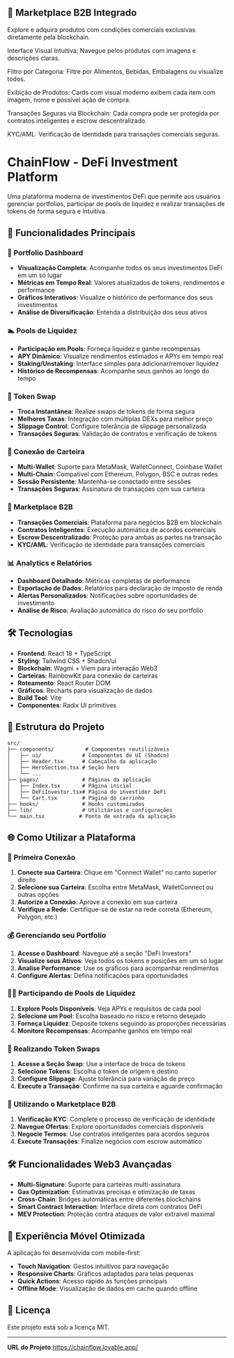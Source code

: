 
## 🏢 Marketplace B2B Integrado

Explore e adquira produtos com condições comerciais exclusivas diretamente pela blockchain.

Interface Visual Intuitiva: Navegue pelos produtos com imagens e descrições claras.

Filtro por Categoria: Filtre por Alimentos, Bebidas, Embalagens ou visualize todos.

Exibição de Produtos: Cards com visual moderno exibem cada item com imagem, nome e possível ação de compra.

Transações Seguras via Blockchain: Cada compra pode ser protegida por contratos inteligentes e escrow descentralizado.

KYC/AML: Verificação de identidade para transações comerciais seguras.


# ChainFlow - DeFi Investment Platform

Uma plataforma moderna de investimentos DeFi que permite aos usuários gerenciar portfolios, participar de pools de liquidez e realizar transações de tokens de forma segura e intuitiva.

## 🚀 Funcionalidades Principais

### 💼 Portfolio Dashboard
- **Visualização Completa**: Acompanhe todos os seus investimentos DeFi em um só lugar
- **Métricas em Tempo Real**: Valores atualizados de tokens, rendimentos e performance
- **Gráficos Interativos**: Visualize o histórico de performance dos seus investimentos
- **Análise de Diversificação**: Entenda a distribuição dos seus ativos

### 🏊 Pools de Liquidez
- **Participação em Pools**: Forneça liquidez e ganhe recompensas
- **APY Dinâmico**: Visualize rendimentos estimados e APYs em tempo real
- **Staking/Unstaking**: Interface simples para adicionar/remover liquidez
- **Histórico de Recompensas**: Acompanhe seus ganhos ao longo do tempo

### 🔄 Token Swap
- **Troca Instantânea**: Realize swaps de tokens de forma segura
- **Melhores Taxas**: Integração com múltiplas DEXs para melhor preço
- **Slippage Control**: Configure tolerância de slippage personalizada
- **Transações Seguras**: Validação de contratos e verificação de tokens

### 🔌 Conexão de Carteira
- **Multi-Wallet**: Suporte para MetaMask, WalletConnect, Coinbase Wallet
- **Multi-Chain**: Compatível com Ethereum, Polygon, BSC e outras redes
- **Sessão Persistente**: Mantenha-se conectado entre sessões
- **Transações Seguras**: Assinatura de transações com sua carteira

### 🏢 Marketplace B2B
- **Transações Comerciais**: Plataforma para negócios B2B em blockchain
- **Contratos Inteligentes**: Execução automática de acordos comerciais
- **Escrow Descentralizado**: Proteção para ambas as partes na transação
- **KYC/AML**: Verificação de identidade para transações comerciais

### 📊 Analytics e Relatórios
- **Dashboard Detalhado**: Métricas completas de performance
- **Exportação de Dados**: Relatórios para declaração de imposto de renda
- **Alertas Personalizados**: Notificações sobre oportunidades de investimento
- **Análise de Risco**: Avaliação automática do risco do seu portfolio

## 🛠️ Tecnologias

- **Frontend**: React 18 + TypeScript
- **Styling**: Tailwind CSS + Shadcn/ui
- **Blockchain**: Wagmi + Viem para interação Web3
- **Carteiras**: RainbowKit para conexão de carteiras
- **Roteamento**: React Router DOM
- **Gráficos**: Recharts para visualização de dados
- **Build Tool**: Vite
- **Componentes**: Radix UI primitives


## 🎯 Estrutura do Projeto

```
src/
├── components/          # Componentes reutilizáveis
│   ├── ui/             # Componentes de UI (Shadcn)
│   ├── Header.tsx      # Cabeçalho da aplicação
│   ├── HeroSection.tsx # Seção hero
│   └── ...
├── pages/              # Páginas da aplicação
│   ├── Index.tsx       # Página inicial
│   ├── DeFiInvestor.tsx# Página do investidor DeFi
│   └── Cart.tsx        # Página do carrinho
├── hooks/              # Hooks customizados
├── lib/                # Utilitários e configurações
└── main.tsx           # Ponto de entrada da aplicação
```

## 🌐 Como Utilizar a Plataforma

### 🔗 Primeira Conexão
1. **Conecte sua Carteira**: Clique em "Connect Wallet" no canto superior direito
2. **Selecione sua Carteira**: Escolha entre MetaMask, WalletConnect ou outras opções
3. **Autorize a Conexão**: Aprove a conexão em sua carteira
4. **Verifique a Rede**: Certifique-se de estar na rede correta (Ethereum, Polygon, etc.)

### 💰 Gerenciando seu Portfolio
1. **Acesse o Dashboard**: Navegue até a seção "DeFi Investors"
2. **Visualize seus Ativos**: Veja todos os tokens e posições em um só lugar
3. **Analise Performance**: Use os gráficos para acompanhar rendimentos
4. **Configure Alertas**: Defina notificações para oportunidades

### 🏊‍♂️ Participando de Pools de Liquidez
1. **Explore Pools Disponíveis**: Veja APYs e requisitos de cada pool
2. **Selecione um Pool**: Escolha baseado no risco e retorno desejado
3. **Forneça Liquidez**: Deposite tokens seguindo as proporções necessárias
4. **Monitore Recompensas**: Acompanhe ganhos em tempo real

### 🔄 Realizando Token Swaps
1. **Acesse a Seção Swap**: Use a interface de troca de tokens
2. **Selecione Tokens**: Escolha o token de origem e destino
3. **Configure Slippage**: Ajuste tolerância para variação de preço
4. **Execute a Transação**: Confirme na sua carteira e aguarde confirmação

### 🏢 Utilizando o Marketplace B2B
1. **Verificação KYC**: Complete o processo de verificação de identidade
2. **Navegue Ofertas**: Explore oportunidades comerciais disponíveis
3. **Negocie Termos**: Use contratos inteligentes para acordos seguros
4. **Execute Transações**: Finalize negócios com escrow automático

## 🛠️ Funcionalidades Web3 Avançadas

- **Multi-Signature**: Suporte para carteiras multi-assinatura
- **Gas Optimization**: Estimativas precisas e otimização de taxas
- **Cross-Chain**: Bridges automáticas entre diferentes blockchains
- **Smart Contract Interaction**: Interface direta com contratos DeFi
- **MEV Protection**: Proteção contra ataques de valor extraível maximal

## 📱 Experiência Móvel Otimizada

A aplicação foi desenvolvida com mobile-first:
- **Touch Navigation**: Gestos intuitivos para navegação
- **Responsive Charts**: Gráficos adaptados para telas pequenas
- **Quick Actions**: Acesso rápido às funções principais
- **Offline Mode**: Visualização de dados em cache quando offline

## 📄 Licença

Este projeto está sob a licença MIT.

---

**URL do Projeto**:https://chainflow.lovable.app/

